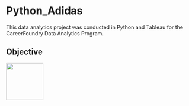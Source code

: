 # Python_Adidas
This data analytics project was conducted in Python and Tableau for the CareerFoundry Data Analytics Program.

## Objective
<img src="[https://your-image-url.type](https://github.com/rdurand99/Python_Adidas/assets/136758167/f8f983c6-16b1-4856-9c9f-445cac52dd0d)" width="100" height="100">

